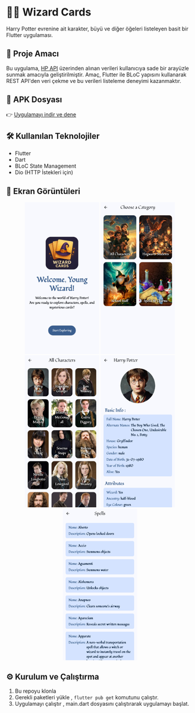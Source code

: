 # 🧙‍♂️ Wizard Cards

Harry Potter evrenine ait karakter, büyü ve diğer öğeleri listeleyen basit bir Flutter uygulaması.

## 🎯 Proje Amacı

Bu uygulama, [HP API](https://hp-api.onrender.com/) üzerinden alınan verileri kullanıcıya sade bir arayüzle sunmak amacıyla geliştirilmiştir. Amaç, Flutter ile BLoC yapısını kullanarak REST API'den veri çekme ve bu verileri listeleme deneyimi kazanmaktır.

## 🚀 APK Dosyası

👉 [Uygulamayı indir ve dene](https://drive.google.com/file/d/1xUpylFzrxp2WVTyLH9LIyFYcZxH0wSfh/view?usp=drive_link)

## 🛠️ Kullanılan Teknolojiler

- Flutter
- Dart
- BLoC State Management
- Dio (HTTP İstekleri için)

## 📸 Ekran Görüntüleri

<p align="center">
  <img src="/assets/ss/ss1.jpg" width="200"/>
  <img src="assets/ss/ss2.jpg" width="200"/>
  <img src="assets/ss/ss3.jpg" width="200"/>
  <img src="assets/ss/ss4.jpg" width="200"/>
  <img src="assets/ss/ss5.jpg" width="200"/>
</p>

## ⚙️ Kurulum ve Çalıştırma

1. Bu repoyu klonla
2. Gerekli paketleri yükle , `flutter pub get` komutunu çalıştır.
3. Uygulamayı çalıştır , main.dart dosyasını çalıştırarak uygulamayı başlat.
